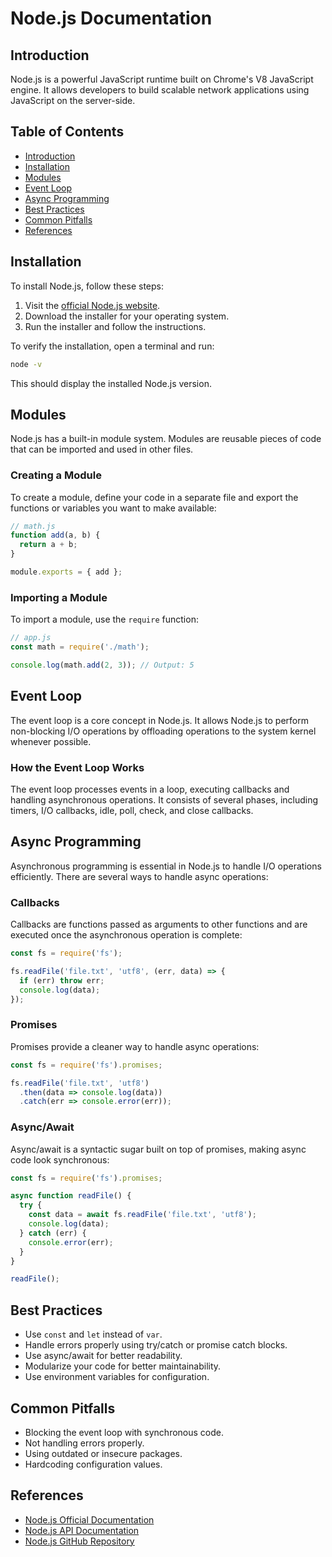 # Node.js Documentation

## Introduction

Node.js is a powerful JavaScript runtime built on Chrome's V8 JavaScript engine. It allows developers to build scalable network applications using JavaScript on the server-side.

## Table of Contents

- [Introduction](#introduction)
- [Installation](#installation)
- [Modules](#modules)
- [Event Loop](#event-loop)
- [Async Programming](#async-programming)
- [Best Practices](#best-practices)
- [Common Pitfalls](#common-pitfalls)
- [References](#references)

## Installation

To install Node.js, follow these steps:

1. Visit the [official Node.js website](https://nodejs.org/).
2. Download the installer for your operating system.
3. Run the installer and follow the instructions.

To verify the installation, open a terminal and run:
```bash
node -v
```
This should display the installed Node.js version.

## Modules

Node.js has a built-in module system. Modules are reusable pieces of code that can be imported and used in other files.

### Creating a Module

To create a module, define your code in a separate file and export the functions or variables you want to make available:
```javascript
// math.js
function add(a, b) {
  return a + b;
}

module.exports = { add };
```

### Importing a Module

To import a module, use the `require` function:
```javascript
// app.js
const math = require('./math');

console.log(math.add(2, 3)); // Output: 5
```

## Event Loop

The event loop is a core concept in Node.js. It allows Node.js to perform non-blocking I/O operations by offloading operations to the system kernel whenever possible.

### How the Event Loop Works

The event loop processes events in a loop, executing callbacks and handling asynchronous operations. It consists of several phases, including timers, I/O callbacks, idle, poll, check, and close callbacks.

## Async Programming

Asynchronous programming is essential in Node.js to handle I/O operations efficiently. There are several ways to handle async operations:

### Callbacks

Callbacks are functions passed as arguments to other functions and are executed once the asynchronous operation is complete:
```javascript
const fs = require('fs');

fs.readFile('file.txt', 'utf8', (err, data) => {
  if (err) throw err;
  console.log(data);
});
```

### Promises

Promises provide a cleaner way to handle async operations:
```javascript
const fs = require('fs').promises;

fs.readFile('file.txt', 'utf8')
  .then(data => console.log(data))
  .catch(err => console.error(err));
```

### Async/Await

Async/await is a syntactic sugar built on top of promises, making async code look synchronous:
```javascript
const fs = require('fs').promises;

async function readFile() {
  try {
    const data = await fs.readFile('file.txt', 'utf8');
    console.log(data);
  } catch (err) {
    console.error(err);
  }
}

readFile();
```

## Best Practices

- Use `const` and `let` instead of `var`.
- Handle errors properly using try/catch or promise catch blocks.
- Use async/await for better readability.
- Modularize your code for better maintainability.
- Use environment variables for configuration.

## Common Pitfalls

- Blocking the event loop with synchronous code.
- Not handling errors properly.
- Using outdated or insecure packages.
- Hardcoding configuration values.

## References

- [Node.js Official Documentation](https://nodejs.org/en/docs/)
- [Node.js API Documentation](https://nodejs.org/dist/latest-v16.x/docs/api/)
- [Node.js GitHub Repository](https://github.com/nodejs/node)
